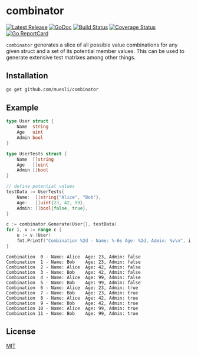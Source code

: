 # combinator

[![Latest Release](https://img.shields.io/github/release/muesli/combinator.svg)](https://github.com/muesli/combinator/releases)
[![GoDoc](https://godoc.org/github.com/golang/gddo?status.svg)](https://godoc.org/github.com/muesli/combinator)
[![Build Status](https://github.com/muesli/combinator/workflows/build/badge.svg)](https://github.com/muesli/combinator/actions)
[![Coverage Status](https://coveralls.io/repos/github/muesli/combinator/badge.svg?branch=master)](https://coveralls.io/github/muesli/combinator?branch=master)
[![Go ReportCard](http://goreportcard.com/badge/muesli/combinator)](http://goreportcard.com/report/muesli/combinator)

`combinator` generates a slice of all possible value combinations for any given
struct and a set of its potential member values. This can be used to generate
extensive test matrixes among other things.

## Installation

```bash
go get github.com/muesli/combinator
```

## Example

```go
type User struct {
	Name  string
	Age   uint
	Admin bool
}

type UserTests struct {
	Name  []string
	Age   []uint
	Admin []bool
}

// define potential values
testData := UserTests{
	Name:  []string{"Alice", "Bob"},
	Age:   []uint{23, 42, 99},
	Admin: []bool{false, true},
}

c := combinator.Generate(User{}, testData)
for i, v := range c {
	u := v.(User)
	fmt.Printf("Combination %2d - Name: %-6s Age: %2d, Admin: %v\n", i, u.Name, u.Age, u.Admin)
}
```

```
Combination  0 - Name: Alice  Age: 23, Admin: false
Combination  1 - Name: Bob    Age: 23, Admin: false
Combination  2 - Name: Alice  Age: 42, Admin: false
Combination  3 - Name: Bob    Age: 42, Admin: false
Combination  4 - Name: Alice  Age: 99, Admin: false
Combination  5 - Name: Bob    Age: 99, Admin: false
Combination  6 - Name: Alice  Age: 23, Admin: true
Combination  7 - Name: Bob    Age: 23, Admin: true
Combination  8 - Name: Alice  Age: 42, Admin: true
Combination  9 - Name: Bob    Age: 42, Admin: true
Combination 10 - Name: Alice  Age: 99, Admin: true
Combination 11 - Name: Bob    Age: 99, Admin: true
```

## License

[MIT](https://github.com/muesli/combinator/raw/master/LICENSE)
